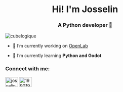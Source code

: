 <h1 align="center">Hi! I'm Josselin</h1>
<h3 align="center">A Python developer 🐍</h3>

<p align="left"> <img src="https://komarev.com/ghpvc/?username=cubelogique&label=Profile%20views&color=0e75b6&style=flat" alt="cubelogique" /> </p>

- 🔭 I’m currently working on [OpenLab](https://cubelogique.itch.io/openlab)

- 🌱 I’m currently learning **Python and Godot**

<h3 align="left">Connect with me:</h3>
<p align="left">
<a href="https://twitter.com/josselinonline" target="blank"><img align="center" src="https://raw.githubusercontent.com/rahuldkjain/github-profile-readme-generator/master/src/images/icons/Social/twitter.svg" alt="josselinonline" height="30" width="40" /></a>
<a href="https://stackoverflow.com/users/19901993" target="blank"><img align="center" src="https://raw.githubusercontent.com/rahuldkjain/github-profile-readme-generator/master/src/images/icons/Social/stack-overflow.svg" alt="19901993" height="30" width="40" /></a>
</p>
